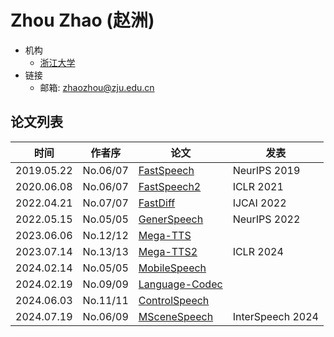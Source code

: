 # Zhou Zhao (赵洲)

- 机构
  - [浙江大学](../Institutions/ZJU_浙江大学.md)
- 链接
  - 邮箱: <zhaozhou@zju.edu.cn>

## 论文列表

| 时间 | 作者序 | 论文 | 发表 |
|:-:|:-:|---|---|
| 2019.05.22 | No.06/07 | [FastSpeech](../Models/TTS2_Acoustic/2019.05.22_FastSpeech.md) | NeurIPS 2019 
| 2020.06.08 | No.06/07 | [FastSpeech2](../Models/TTS2_Acoustic/2020.06.08_FastSpeech2.md) | ICLR 2021
| 2022.04.21 | No.07/07 | [FastDiff](../Models/Diffusion/2022.04.21_FastDiff.md) | IJCAI 2022
| 2022.05.15 | No.05/05 | [GenerSpeech](../Models/_tmp/2022.05.15_GenerSpeech.md) | NeurIPS 2022
| 2023.06.06 | No.12/12 | [Mega-TTS](../Models/Speech_LLM/2023.06.06_Mega-TTS.md) |
| 2023.07.14 | No.13/13 | [Mega-TTS2](../Models/Speech_LLM/2023.07.14_Mega-TTS2.md) | ICLR 2024 |
| 2024.02.14 | No.05/05 | [MobileSpeech](../Models/_tmp/2024.02.14_MobileSpeech.md) | |
| 2024.02.19 | No.09/09 | [Language-Codec](../Models/Speech_Neural_Codec/2024.02.19_Language-Codec.md) |
| 2024.06.03 | No.11/11 | [ControlSpeech](../Models/Speech_LLM/2024.06.03_ControlSpeech.md) |
| 2024.07.19 | No.06/09 | [MSceneSpeech](../Datasets/2024.07.19_MSceneSpeech.md) | InterSpeech 2024 |